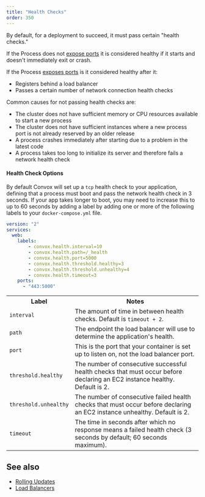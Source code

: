 ```yaml
---
title: "Health Checks"
order: 350
---
```


By default, for a deployment to succeed, it must pass certain "health checks."

If the Process does not [expose ports](/docs/port-mapping) it is considered healthy if it starts and doesn't immediately exit or crash.
  
If the Process [exposes ports](/docs/port-mapping) is it considered healthy after it:
  
* Registers behind a load balancer
* Passes a certain number of network connection health checks

Common causes for not passing health checks are:

* The cluster does not have sufficient memory or CPU resources available to start a new process
* The cluster does not have sufficient instances where a new process port is not already reserved by an older release
* A process crashes immediately after starting due to a problem in the latest code
* A process takes too long to initialize its server and therefore fails a network health check


#### Health Check Options

By default Convox will set up a `tcp` health check to your application, defining that a process must boot and pass the network health check in 3 seconds. If your app takes longer to boot, you may need to increase this to up to 60 seconds by adding a label by adding one or more of the following labels to your `docker-compose.yml` file.

```yaml
version: "2"
services:
  web:
    labels:
        - convox.health.interval=10
        - convox.health.path=/_health
        - convox.health.port=5000
        - convox.health.threshold.healthy=3
        - convox.health.threshold.unhealthy=4
        - convox.health.timeout=3
    ports:
      - "443:5000"
```
<table>
  <tr>
    <th>Label</th>
    <th>Notes</th>
  </tr>
  <tr>
    <td><code>interval</code></td>
    <td>The amount of time in between health checks. Default is <code>timeout + 2</code>.</td>
  </tr>
  <tr>
    <td><code>path</code></td>
    <td>The endpoint the load balancer will use to determine the application's health.</td>
  </tr>
  <tr>
    <td><code>port</code></td>
    <td>This is the port that your container is set up to listen on, not the load balancer port.</td>
  </tr>
  <tr>
    <td><code>threshold.healthy</code></td>
    <td>The number of consecutive successful health checks that must occur before declaring an EC2 instance healthy. Default is 2.</td>
  </tr>
  <tr>
    <td><code>threshold.unhealthy</code></td>
    <td>The number of consecutive failed health checks that must occur before declaring an EC2 instance unhealthy. Default is 2.</td>
  </tr>
  <tr>
    <td><code>timeout</code></td>
    <td>The time in seconds after which no response means a failed health check (3 seconds by default; 60 seconds maximum).</td>
  </tr>
</table>

## See also

* [Rolling Updates](/docs/rolling-updates/)
* [Load Balancers](/docs/load-balancers/)
